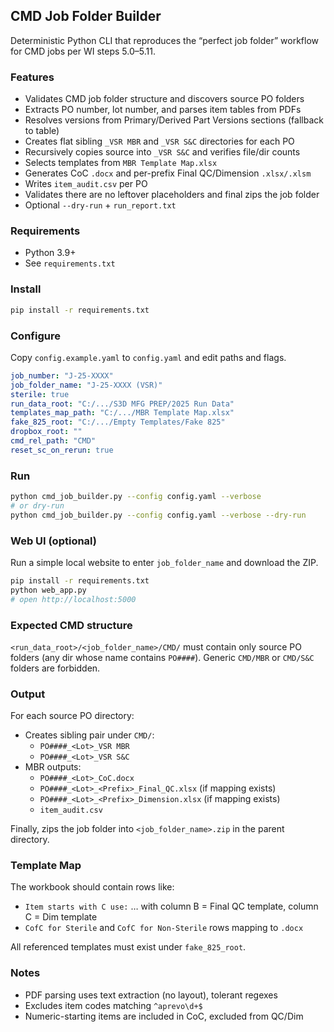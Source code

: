 ## CMD Job Folder Builder

Deterministic Python CLI that reproduces the “perfect job folder” workflow for CMD jobs per WI steps 5.0–5.11.

### Features
- Validates CMD job folder structure and discovers source PO folders
- Extracts PO number, lot number, and parses item tables from PDFs
- Resolves versions from Primary/Derived Part Versions sections (fallback to table)
- Creates flat sibling `_VSR MBR` and `_VSR S&C` directories for each PO
- Recursively copies source into `_VSR S&C` and verifies file/dir counts
- Selects templates from `MBR Template Map.xlsx`
- Generates CoC `.docx` and per-prefix Final QC/Dimension `.xlsx/.xlsm`
- Writes `item_audit.csv` per PO
- Validates there are no leftover placeholders and final zips the job folder
- Optional `--dry-run` + `run_report.txt`

### Requirements
- Python 3.9+
- See `requirements.txt`

### Install
```bash
pip install -r requirements.txt
```

### Configure
Copy `config.example.yaml` to `config.yaml` and edit paths and flags.

```yaml
job_number: "J-25-XXXX"
job_folder_name: "J-25-XXXX (VSR)"
sterile: true
run_data_root: "C:/.../S3D MFG PREP/2025 Run Data"
templates_map_path: "C:/.../MBR Template Map.xlsx"
fake_825_root: "C:/.../Empty Templates/Fake 825"
dropbox_root: ""
cmd_rel_path: "CMD"
reset_sc_on_rerun: true
```

### Run
```bash
python cmd_job_builder.py --config config.yaml --verbose
# or dry-run
python cmd_job_builder.py --config config.yaml --verbose --dry-run
```

### Web UI (optional)
Run a simple local website to enter `job_folder_name` and download the ZIP.

```bash
pip install -r requirements.txt
python web_app.py
# open http://localhost:5000
```


### Expected CMD structure
`<run_data_root>/<job_folder_name>/CMD/` must contain only source PO folders (any dir whose name contains `PO####`). Generic `CMD/MBR` or `CMD/S&C` folders are forbidden.

### Output
For each source PO directory:
- Creates sibling pair under `CMD/`:
  - `PO####_<Lot>_VSR MBR`
  - `PO####_<Lot>_VSR S&C`
- MBR outputs:
  - `PO####_<Lot>_CoC.docx`
  - `PO####_<Lot>_<Prefix>_Final_QC.xlsx` (if mapping exists)
  - `PO####_<Lot>_<Prefix>_Dimension.xlsx` (if mapping exists)
  - `item_audit.csv`

Finally, zips the job folder into `<job_folder_name>.zip` in the parent directory.

### Template Map
The workbook should contain rows like:
- `Item starts with C use:` … with column B = Final QC template, column C = Dim template
- `CofC for Sterile` and `CofC for Non-Sterile` rows mapping to `.docx`

All referenced templates must exist under `fake_825_root`.

### Notes
- PDF parsing uses text extraction (no layout), tolerant regexes
- Excludes item codes matching `^aprevo\d+$`
- Numeric-starting items are included in CoC, excluded from QC/Dim


